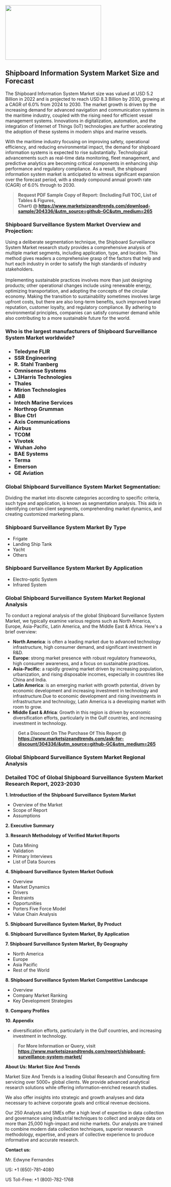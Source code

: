 <p><img class="alignnone size-medium wp-image-20088" src="https://ffe5etoiles.com/wp-content/uploads/2024/12/MST1-300x171.png" alt="" width="300" height="171" /></p><h2>Shipboard Information System Market Size and Forecast</h2><p>The Shipboard Information System Market size was valued at USD 5.2 Billion in 2022 and is projected to reach USD 8.3 Billion by 2030, growing at a CAGR of 6.0% from 2024 to 2030. The market growth is driven by the increasing demand for advanced navigation and communication systems in the maritime industry, coupled with the rising need for efficient vessel management systems. Innovations in digitalization, automation, and the integration of Internet of Things (IoT) technologies are further accelerating the adoption of these systems in modern ships and marine vessels.</p><p>With the maritime industry focusing on improving safety, operational efficiency, and reducing environmental impact, the demand for shipboard information systems is expected to rise substantially. Technological advancements such as real-time data monitoring, fleet management, and predictive analytics are becoming critical components in enhancing ship performance and regulatory compliance. As a result, the shipboard information system market is anticipated to witness significant expansion over the forecast period, with a steady compound annual growth rate (CAGR) of 6.0% through to 2030.</p></p><blockquote id="" class=""><strong>Request PDF Sample Copy of Report: (Including Full TOC, List of Tables &amp; Figures, Chart)&nbsp;@&nbsp;<strong><a href="https://www.marketsizeandtrends.com/download-sample/304336/&utm_source=github-GC&utm_medium=265" target="_blank">https://www.marketsizeandtrends.com/download-sample/304336/&utm_source=github-GC&utm_medium=265</a></strong></strong></blockquote><h3 id="" class="">Shipboard Surveillance System Market&nbsp;Overview and Projection:</h3><p id="" class="">Using a deliberate segmentation technique, the Shipboard Surveillance System Market research study provides a comprehensive analysis of multiple market segments, including application, type, and location. This method gives readers a comprehensive grasp of the factors that help and hurt each industry in order to satisfy the high standards of industry stakeholders. <br /> <br />Implementing sustainable practices involves more than just designing products; other operational changes include using renewable energy, optimizing transportation, and adopting the concepts of the circular economy. Making the transition to sustainability sometimes involves large upfront costs, but there are also long-term benefits, such improved brand reputation, customer loyalty, and regulatory compliance. By adhering to environmental principles, companies can satisfy consumer demand while also contributing to a more sustainable future for the world.</p><h3 id="" class="">Who is the largest manufacturers of&nbsp;Shipboard Surveillance System Market worldwide?</h3><h3 class=""><p><ul><li>Teledyne FLIR </li><li> SSR Engineering </li><li> R. Stahl Tranberg </li><li> Omnisense Systems </li><li> L3Harris Technologies </li><li> Thales </li><li> Mirion Technologies </li><li> ABB </li><li> Intech Marine Services </li><li> Northrop Grumman </li><li> Blue Ctrl </li><li> Axis Communications </li><li> Airbus </li><li> TCOM </li><li> Vivotek </li><li> Wuhan Joho </li><li> BAE Systems </li><li> Terma </li><li> Emerson </li><li> GE Aviation</li></ul></p></h3><h3 id="" class="">Global&nbsp;Shipboard Surveillance System Market Segmentation:</h3><p id="" class="">Dividing the market into discrete categories according to specific criteria, such type and application, is known as segmentation analysis. This aids in identifying certain client segments, comprehending market dynamics, and creating customized marketing plans.</p><h3 id="" class="">Shipboard Surveillance System Market&nbsp;By Type</h3><p><p><ul><li>Frigate</li><li> Landing Ship Tank</li><li> Yacht</li><li> Others</p></li></ul></p></p><h3 id="" class="">Shipboard Surveillance System Market&nbsp;By Application</h3><p class=""><p><ul><li>Electro-optic System</li><li> Infrared System</li></ul></p></p><h3 id="" class="">Global Shipboard Surveillance System Market Regional Analysis</h3><p id="" class="">To conduct a regional analysis of the global Shipboard Surveillance System Market, we typically examine various regions such as North America, Europe, Asia-Pacific, Latin America, and the Middle East &amp; Africa. Here's a brief overview:</p><ul><li><strong>North America</strong>: is often a leading market due to advanced technology infrastructure, high consumer demand, and significant investment in R&amp;D.</li><li><strong>Europe</strong>: strong market presence with robust regulatory frameworks, high consumer awareness, and a focus on sustainable practices.</li><li><strong>Asia-Pacific</strong>: a rapidly growing market driven by increasing population, urbanization, and rising disposable incomes, especially in countries like China and India.</li><li><strong>Latin America</strong>: is an emerging market with growth potential, driven by economic development and increasing investment in technology and infrastructure.Due to economic development and rising investments in infrastructure and technology, Latin America is a developing market with room to grow.</li><li><strong>Middle East &amp; Africa</strong>: Growth in this region is driven by economic diversification efforts, particularly in the Gulf countries, and increasing investment in technology.</li></ul><blockquote id="" class=""><strong>Get a Discount On The Purchase Of This Report @ <strong><a href="https://www.marketsizeandtrends.com/ask-for-discount/304336/&utm_source=github-GC&utm_medium=265" target="_blank">https://www.marketsizeandtrends.com/ask-for-discount/304336/&utm_source=github-GC&utm_medium=265</a></strong></strong></blockquote><h3 id="" class="">Global Shipboard Surveillance System Market Regional Analysis</h3><h3 id="" class="">Detailed TOC of Global Shipboard Surveillance System Market Research Report, 2023-2030</h3><p id="" class=""><strong>1. Introduction of the Shipboard Surveillance System Market</strong></p><ul><li>Overview of the Market</li><li>Scope of Report</li><li>Assumptions</li></ul><p id="" class=""><strong>2. Executive Summary</strong></p><p id="" class=""><strong>3. Research Methodology of Verified Market Reports</strong></p><ul><li>Data Mining</li><li>Validation</li><li>Primary Interviews</li><li>List of Data Sources</li></ul><p id="" class=""><strong>4. Shipboard Surveillance System Market Outlook</strong></p><ul><li>Overview</li><li>Market Dynamics</li><li>Drivers</li><li>Restraints</li><li>Opportunities</li><li>Porters Five Force Model</li><li>Value Chain Analysis</li></ul><p id="" class=""><strong>5. Shipboard Surveillance System Market, By Product</strong></p><p id="" class=""><strong>6. Shipboard Surveillance System Market, By Application</strong></p><p id="" class=""><strong>7. Shipboard Surveillance System Market, By Geography</strong></p><ul><li>North America</li><li>Europe</li><li>Asia Pacific</li><li>Rest of the World</li></ul><p id="" class=""><strong>8. Shipboard Surveillance System Market Competitive Landscape</strong></p><ul><li>Overview</li><li>Company Market Ranking</li><li>Key Development Strategies</li></ul><p id="" class=""><strong>9. Company Profiles</strong></p><p id="" class=""><strong>10. Appendix</strong></p><ul><li>diversification efforts, particularly in the Gulf countries, and increasing investment in technology.</li></ul><blockquote id="" class=""><strong>For More Information or Query, visit <strong><strong><a href="https://www.marketsizeandtrends.com/report/shipboard-surveillance-system-market/" target="_blank">https://www.marketsizeandtrends.com/report/shipboard-surveillance-system-market/</a></strong></strong></strong></blockquote><p id="" class=""><strong>About Us: Market Size And Trends</strong></p><p id="" class="">Market Size And Trends is a leading Global Research and Consulting firm servicing over 5000+ global clients. We provide advanced analytical research solutions while offering information-enriched research studies.</p><p id="" class="">We also offer insights into strategic and growth analyses and data necessary to achieve corporate goals and critical revenue decisions.</p><p id="" class="">Our 250 Analysts and SMEs offer a high level of expertise in data collection and governance using industrial techniques to collect and analyze data on more than 25,000 high-impact and niche markets. Our analysts are trained to combine modern data collection techniques, superior research methodology, expertise, and years of collective experience to produce informative and accurate research.</p><p id="" class=""><strong>Contact us:</strong></p><p id="" class="">Mr. Edwyne Fernandes</p><p id="" class="">US: +1 (650)-781-4080</p><p id="" class="">US Toll-Free: +1 (800)-782-1768</p>
